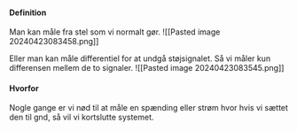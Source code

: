 #### Definition
Man kan måle fra stel som vi normalt gør.
![[Pasted image 20240423083458.png]]

Eller man kan måle differentiel for at undgå støjsignalet. Så vi måler kun differensen mellem de to signaler.
![[Pasted image 20240423083545.png]]
#### Hvorfor
Nogle gange er vi nød til at måle en spænding eller strøm hvor hvis vi sættet den til gnd, så vil vi kortslutte systemet.